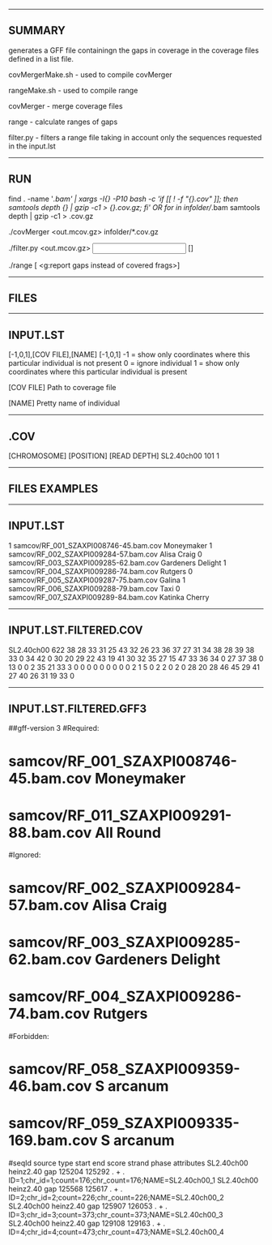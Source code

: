 --------------------------------------------
SUMMARY
--------------------------------------------
generates a GFF file containingn the gaps in coverage in the coverage files defined in a list file.

covMergerMake.sh - used to compile covMerger

rangeMake.sh - used to compile range

covMerger - merge coverage files

range - calculate ranges of gaps

filter.py - filters a range file taking in account only the sequences requested in the input.lst



--------------------------------------------
RUN
--------------------------------------------
find . -name '*.bam' | xargs -I{} -P10 bash -c 'if [[ ! -f "{}.cov" ]]; then samtools depth {} | gzip -c1 > {}.cov.gz; fi'
OR
for <bam file> in infolder/*.bam
	samtools depth <bam file> | gzip -c1 > <bam file>.cov.gz

./covMerger <out.mcov.gz> infolder/*.cov.gz

./filter.py <out.mcov.gz> <input list> [<min coverage>]

./range [<max gap size> <g:report gaps instead of covered frags>]


--------------------------------------------
FILES
--------------------------------------------
-------------------
INPUT.LST
-------------------
[-1,0,1],[COV FILE],[NAME]
[-1,0,1]
-1 = show only coordinates where this particular individual is not present
 0 = ignore individual
 1 = show only coordinates where this particular individual is present

[COV FILE]
Path to coverage file

[NAME]
Pretty name of individual

-------------------
.COV
-------------------
[CHROMOSOME]    [POSITION] [READ DEPTH]
SL2.40ch00      101        1





--------------------------------------------
FILES EXAMPLES
--------------------------------------------
-------------------
INPUT.LST
-------------------
1   samcov/RF_001_SZAXPI008746-45.bam.cov	Moneymaker
1	samcov/RF_002_SZAXPI009284-57.bam.cov	Alisa Craig
0	samcov/RF_003_SZAXPI009285-62.bam.cov	Gardeners Delight
1	samcov/RF_004_SZAXPI009286-74.bam.cov	Rutgers
0	samcov/RF_005_SZAXPI009287-75.bam.cov	Galina
1	samcov/RF_006_SZAXPI009288-79.bam.cov	Taxi
0	samcov/RF_007_SZAXPI009289-84.bam.cov	Katinka Cherry


-------------------
INPUT.LST.FILTERED.COV
-------------------
SL2.40ch00      622     38      28      33      31      25      43      32      26      23      36      37      27      31      34      38      28      39      38
      33      0       34      42      0       30      20      29      22      43      19      41      30      32      35      27      15      47      33      36      34      0       27      37      38      0       13      0       0       2       35      21      33      3       0       0       0       0       0       0       0
       0       0       2       1       5       0       2       2       0       2       0       28      20      28      46      45      29      41      27      40
      26      31      19      33      0


-------------------
INPUT.LST.FILTERED.GFF3
-------------------
##gff-version 3
#Required:
#       samcov/RF_001_SZAXPI008746-45.bam.cov   Moneymaker
#       samcov/RF_011_SZAXPI009291-88.bam.cov   All Round
#Ignored:
#       samcov/RF_002_SZAXPI009284-57.bam.cov   Alisa Craig
#       samcov/RF_003_SZAXPI009285-62.bam.cov   Gardeners Delight
#       samcov/RF_004_SZAXPI009286-74.bam.cov   Rutgers
#Forbidden:
#       samcov/RF_058_SZAXPI009359-46.bam.cov   S arcanum
#       samcov/RF_059_SZAXPI009335-169.bam.cov  S arcanum
#seqId  source  type    start   end     score   strand  phase   attributes
SL2.40ch00      heinz2.40       gap     125204  125292  .       +       .       ID=1;chr_id=1;count=176;chr_count=176;NAME=SL2.40ch00_1
SL2.40ch00      heinz2.40       gap     125568  125617  .       +       .       ID=2;chr_id=2;count=226;chr_count=226;NAME=SL2.40ch00_2
SL2.40ch00      heinz2.40       gap     125907  126053  .       +       .       ID=3;chr_id=3;count=373;chr_count=373;NAME=SL2.40ch00_3
SL2.40ch00      heinz2.40       gap     129108  129163  .       +       .       ID=4;chr_id=4;count=473;chr_count=473;NAME=SL2.40ch00_4
